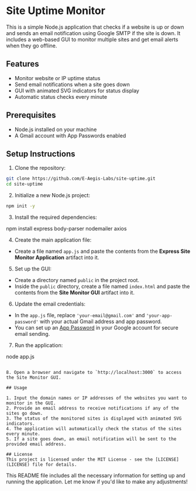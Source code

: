# Site Uptime Monitor

This is a simple Node.js application that checks if a website is up or down and sends an email notification using Google SMTP if the site is down. It includes a web-based GUI to monitor multiple sites and get email alerts when they go offline.

## Features
- Monitor website or IP uptime status
- Send email notifications when a site goes down
- GUI with animated SVG indicators for status display
- Automatic status checks every minute

## Prerequisites
- Node.js installed on your machine
- A Gmail account with App Passwords enabled

## Setup Instructions

1. Clone the repository:

```bash
git clone https://github.com/E-Aegis-Labs/site-uptime.git
cd site-uptime
```

2. Initialize a new Node.js project:

```bash
npm init -y
```

3. Install the required dependencies:


npm install express body-parser nodemailer axios

4. Create the main application file:

- Create a file named `app.js` and paste the contents from the **Express Site Monitor Application** artifact into it.

5. Set up the GUI:

- Create a directory named `public` in the project root.
- Inside the `public` directory, create a file named `index.html` and paste the contents from the **Site Monitor GUI** artifact into it.

6. Update the email credentials:

- In the `app.js` file, replace `'your-email@gmail.com'` and `'your-app-password'` with your actual Gmail address and app password.
- You can set up an [App Password](https://support.google.com/accounts/answer/185833?hl=en) in your Google account for secure email sending.

7. Run the application:


node app.js
```

8. Open a browser and navigate to `http://localhost:3000` to access the Site Monitor GUI.

## Usage

1. Input the domain names or IP addresses of the websites you want to monitor in the GUI.
2. Provide an email address to receive notifications if any of the sites go down.
3. The status of the monitored sites is displayed with animated SVG indicators.
4. The application will automatically check the status of the sites every minute.
5. If a site goes down, an email notification will be sent to the provided email address.

## License
This project is licensed under the MIT License - see the [LICENSE](LICENSE) file for details.
```

This README file includes all the necessary information for setting up and running the application. Let me know if you'd like to make any adjustments!
